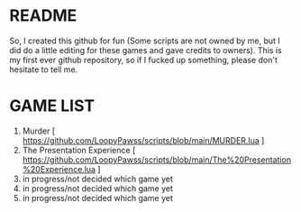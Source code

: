 # README
So, I created this github for fun (Some scripts are not owned by me, but I did do a little editing for these games and gave credits to owners).
This is my first ever github repository, so if I fucked up something, please don't hesitate to tell me.

# GAME LIST
1. Murder
[ https://github.com/LoopyPawss/scripts/blob/main/MURDER.lua ]
2. The Presentation Experience
[ https://github.com/LoopyPawss/scripts/blob/main/The%20Presentation%20Experience.lua ]
3. in progress/not decided which game yet
4. in progress/not decided which game yet
5. in progress/not decided which game yet
